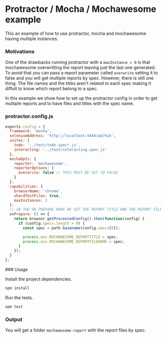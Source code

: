 # Protractor / Mocha / Mochawesome example

This an example of how to use protractor, mocha and mochawesome having multiple instances.

### Motivations
One of the drawbacks running protractor with a `maxInstance > 0` is that mochawesome overwritting the report leaving just the last one generated. To avoid that you can pass a report parameter called `overwrite` setting it to false and you will get multiple reports by spec. However, there is still one thing. The file names and the titles aren't related to each spec making it diffult to know which report belong to a spec.

In this example we show how to set up the protractor config in order to get multiple reports and to have files and titles with the spec name.

### protractor.config.js

```javascript
exports.config = {
  framework: 'mocha',
  seleniumAddress: 'http://localhost:4444/wd/hub',
  suites: {
    todo: '../test/todo.spec*.js',
    interacting: '../test/interacting.spec.js'
  },
  mochaOpts: {
    reporter: 'mochawesome',
    reporterOptions: {
      overwrite: false // THIS MUST BE SET TO FALSE
    }
  },
  capabilities: {
    browserName: 'chrome',
    shardTestFiles: true,
    maxInstances: 3
  },
  // IN THE ON PREPARE HOOK WE SET THE REPORT TITLE AND THE REPORT FILE NAME WITH THE SPEC NAME BEING EXECUTED.
  onPrepare: () => {
    return browser.getProcessedConfig().then(function(config) {
      if (config.specs.length > 0) {
        const spec = path.basename(config.specs[0]);

        process.env.MOCHAWESOME_REPORTTITLE = spec;
        process.env.MOCHAWESOME_REPORTFILENAME = spec;
      }
    });
  }
};
```


### Usage

Install the project dependencies.
```bash
npm install
```

Run the tests.
```bash
npm test
```

### Output

You will get a folder `mochawesome-report` with the report files by spec.
